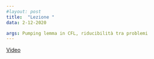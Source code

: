 ```yaml
---
#layout: post
title:  "Lezione "
data: 2-12-2020

args: Pumping lemma in CFL, riducibilità tra problemi
---
```


[Video](https://uniroma2.sharepoint.com/:v:/s/msteams_a7df03/EUBSkFES4RdPpZSJuU0U354B2KbmfLESjyQXuJk-OfA_Lw?e=Wg6C6U)

